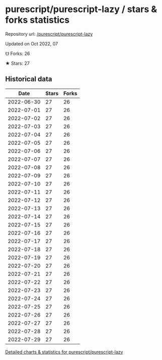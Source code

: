 # purescript/purescript-lazy / stars & forks statistics

Repository url: [/purescript/purescript-lazy](https://github.com/purescript/purescript-lazy)

Updated on Oct 2022, 07

☋ Forks: 26

★ Stars: 27

## Historical data
| Date | Stars | Forks |
|------|-------|-------|
| 2022-06-30 | 27 | 26 | 
| 2022-07-01 | 27 | 26 | 
| 2022-07-02 | 27 | 26 | 
| 2022-07-03 | 27 | 26 | 
| 2022-07-04 | 27 | 26 | 
| 2022-07-05 | 27 | 26 | 
| 2022-07-06 | 27 | 26 | 
| 2022-07-07 | 27 | 26 | 
| 2022-07-08 | 27 | 26 | 
| 2022-07-09 | 27 | 26 | 
| 2022-07-10 | 27 | 26 | 
| 2022-07-11 | 27 | 26 | 
| 2022-07-12 | 27 | 26 | 
| 2022-07-13 | 27 | 26 | 
| 2022-07-14 | 27 | 26 | 
| 2022-07-15 | 27 | 26 | 
| 2022-07-16 | 27 | 26 | 
| 2022-07-17 | 27 | 26 | 
| 2022-07-18 | 27 | 26 | 
| 2022-07-19 | 27 | 26 | 
| 2022-07-20 | 27 | 26 | 
| 2022-07-21 | 27 | 26 | 
| 2022-07-22 | 27 | 26 | 
| 2022-07-23 | 27 | 26 | 
| 2022-07-24 | 27 | 26 | 
| 2022-07-25 | 27 | 26 | 
| 2022-07-26 | 27 | 26 | 
| 2022-07-27 | 27 | 26 | 
| 2022-07-28 | 27 | 26 | 
| 2022-07-29 | 27 | 26 | 


[Detailed charts & statistics for purescript/purescript-lazy](https://reviewgithub.com/rep/purescript/purescript-lazy)
